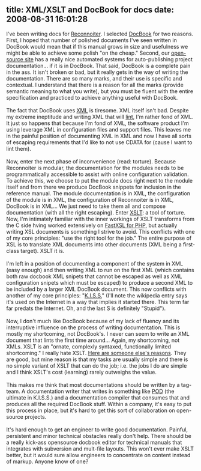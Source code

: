 title: XML/XSLT and DocBook for docs
date: 2008-08-31 16:01:28
---

I've been writing docs for <a href="https://labs.omniti.com/trac/reconnoiter">Reconnoiter</a>. I selected <a href="http://www.docbook.org/">DocBook</a> for two reasons. First, I hoped that number of polished documents I've seen written in DocBook would mean that if this manual grows in size and usefulness we might be able to achieve some polish "on the cheap." Second, our <a href="https://labs.omniti.com/">open-source site</a> has a really nice automated systems for auto-publishing project documentation... if it is in DocBook. That said, DocBook is a complete pain in the ass. It isn't broken or bad, but it really gets in the way of writing the documentation. There are so many marks, and their use is specific and contextual. I understand that there is a reason for all the marks (provide semantic meaning to what you write), but you must be fluent with the entire specification and practiced to achieve anything useful with DocBook.<br /><br />The fact that DocBook uses <a href="http://www.w3.org/XML/">XML</a> is tiresome. XML itself isn't bad. Despite my extreme ineptitude and writing XML that will <a href="http://en.wikipedia.org/wiki/Lint_programming_tool">lint</a>, I'm rather fond of XML. It just so happens that because I'm fond of XML, the software product I'm using leverage XML in configuration files and support files. This leaves me in the painful position of documenting XML in XML and now I have all sorts of escaping requirements that I'd like to not use CDATA for (cause I want to lint them).<br /><br />Now, enter the next phase of inconvenience (read: torture). Because Reconnoiter is modular, the documentation for the modules needs to be programmatically accessible to assist with online configuration validation. To achieve this, we choose to put the module docs right next to the module itself and from there we produce DocBook snippets for inclusion in the reference manual.  The module documentation is in XML, the configuration of the module is in XML, the configuration of Reconnoiter is in XML, DocBook is in XML... We just need to take them all and compose documentation (with all the right escaping). Enter <a href="http://www.w3.org/XML/">XSLT</a>: a tool of torture. Now, I'm intimately familiar with the inner workings of XSLT transforms from the C side hving worked extensively on <a href="https://labs.omniti.com/trac/fastxsl">FastXSL for PHP</a>, but actually writing XSL documents is something I strive to avoid.  This conflicts with one of my core principles: "use the right tool for the job." The entire purpose of XSL is to translate XML documents into other documents (XML being a first-class target). XSLT it is.<br /><br />I'm left in a position of documenting a component of the system in XML (easy enough) and then writing XML to run on the first XML (which contains both raw docbook XML snipets that cannot be escaped as well as XML configuration snipets which must be escaped) to produce a second XML to be included by a larger XML DocBook document. This now conflicts with another of my core principles: "<a href="http://simple.wikipedia.org/wiki/K.I.S.S.">K.I.S.S.</a>" (I'll note the wikipedia entry says it's used on the Internet in a way that implies it started there.  This term far far predats the Internet. Oh, and the last S is definitely "Stupid").<br /><br />Now, I don't much like DocBook because of my lack of fluency and its interruptive influence on the process of writing documentation. This is mostly my shortcoming, not DocBook's. I never can seem to write an XML document that lints the first time around... Again, my shortcoming, not XMLs.  XSLT is an "ornate, complexly syntaxed, functionally limited shortcoming." I really hate XSLT.  <a href="http://wiki.theory.org/YourLanguageSucks#XSLT.2FXPath_sucks_because:">Here are someone else's reasons</a>.  They are good, but mine reason is that my tasks are usually simple and there is no simple variant of XSLT that can do the job; i.e. the jobs I do are simple and I think XSLT's cost (learning) rarely outweighs the value.<br /><br />This makes me think that most documentations should be written by a tag-team.  A documentation writer that writes in something like <a href="http://perldoc.perl.org/perlpod.html">POD</a> (the ultimate in K.I.S.S.) and a documentation compiler that consumes that and produces all the required DocBook stuff.  Within a company, it's easy to put this process in place, but it's hard to get this sort of collaboration on open-source projects.<br /><br />It's hard enough to get an engineer to write good documentation.  Painful, persistent and minor technical obstacles really don't help.  There should be a really kick-ass opensource docbook editor for technical manuals that integrates with subversion and mult-file layouts.  This won't ever make XSLT better, but it would sure allow engineers to concentrate on content instead of markup.  Anyone know of one?<br />
